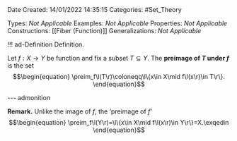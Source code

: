<br />
<br />

Date Created: 14/01/2022 14:35:15
Categories: #Set_Theory

Types: _Not Applicable_
Examples: _Not Applicable_ 
Properties: _Not Applicable_
Constructions: [[Fiber (Function)]]
Generalizations: _Not Applicable_

!!! ad-Definition Definition.

Let $f:X\to Y$ be function and fix a subset $T\subseteq Y$. The **preimage of $T$ under $f$** is the set
    $$\begin{equation}
        \preim_f\l(T\r)\coloneqq\l\{x\in X\mid f\l(x\r)\in T\r\}.
    \end{equation}$$

--- admonition

**Remark.** Unlike the image of $f$, the $\textrm{`preimage of}$ $f\textrm{'}$
    $$\begin{equation}
        \preim_f\l(Y\r)=\l\{x\in X\mid f\l(x\r)\in Y\r\}=X.\exqedin
    \end{equation}$$
